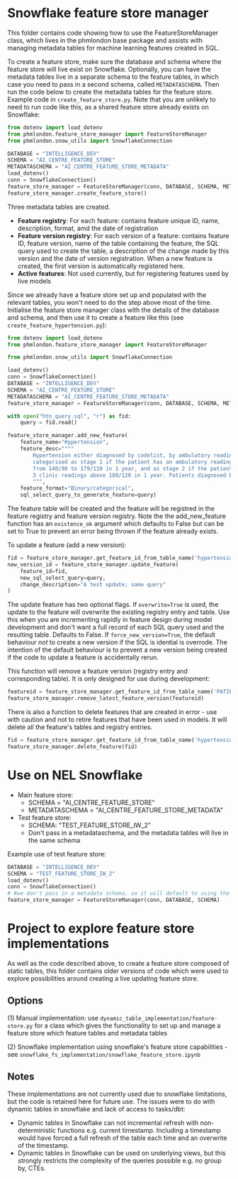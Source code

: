 # Snowflake feature store manager

This folder contains code showing how to use the FeatureStoreManager class, which lives in the phmlondon base package 
and assists with managing metadata tables for machine learning features created in SQL.

To create a feature store, make sure the database and schema where the feature store will live exist on Snowflake. 
Optionally, you can have the metadata tables live in a separate schema to the feature tables, in which case you need to 
pass in a second schema, called `METADATASCHEMA`. Then run the code below to create the metadata tables for the feature 
store. Example code in `create_feature_store.py`. Note that you are unlikely to need to run code like this, as a 
shared feature store already exists on Snowflake:

```python
from dotenv import load_dotenv
from phmlondon.feature_store_manager import FeatureStoreManager
from phmlondon.snow_utils import SnowflakeConnection

DATABASE = "INTELLIGENCE_DEV"
SCHEMA = "AI_CENTRE_FEATURE_STORE"
METADATASCHEMA = "AI_CENTRE_FEATURE_STORE_METADATA"
load_dotenv()
conn = SnowflakeConnection()
feature_store_manager = FeatureStoreManager(conn, DATABASE, SCHEMA, METADATASCHEMA)
feature_store_manager.create_feature_store()
```
Three metadata tables are created. 
- **Feature registry**: For each feature: contains feature unique ID, name, description, format, amd the date of registration
- **Feature version registry**: For each version of a feature: contains feature ID, feature version, name of the table
containing the feature, the SQL query used to create the table, a description of the change made by this version and the
date of version registration. When a new feature is created, the first version is automatically registered here.
- **Active features**: Not used currently, but for registering features used by live models

Since we already have a feature store set up and populated with the relevant tables, you won't need to do the step above
most of the time. Initialise the feature store manager class with the details of the database and schema, and then use 
it to create a feature like this (see `create_feature_hypertension.py`):

```python
from dotenv import load_dotenv
from phmlondon.feature_store_manager import FeatureStoreManager

from phmlondon.snow_utils import SnowflakeConnection

load_dotenv()
conn = SnowflakeConnection()
DATABASE = "INTELLIGENCE_DEV"
SCHEMA = "AI_CENTRE_FEATURE_STORE"
METADATASCHEMA = "AI_CENTRE_FEATURE_STORE_METADATA"
feature_store_manager = FeatureStoreManager(conn, DATABASE, SCHEMA, METADATASCHEMA)

with open("htn_query.sql", "r") as fid:
    query = fid.read()

feature_store_manager.add_new_feature(
    feature_name="Hypertension",
    feature_desc=""""
        Hypertension either diagnosed by codelist, by ambulatory readings or by 3 clinic readings. Hypertension is 
        categorised as stage 1 if the patient has an ambulatory reading between 135/85 and 149/94 or 3 clinic readings 
        from 140/90 to 179/119 in 1 year, and as stage 2 if the patient has an ambulatory reading above 150/95 or 
        3 clinic readings above 180/120 in 1 year. Patients diagnosed by codelist do not have a stage 1/2 flag.
        """,
    feature_format="Binary/categorical",
    sql_select_query_to_generate_feature=query)
```
The feature table will be created and the feature will be registred in the feature registry and feature version registry. 
Note the the add_new_feature function has an `existence_ok` argument which defaults to False but can be set to True to 
prevent an error being thrown if the feature already exists.

To update a feature (add a new version):

```python
fid = feature_store_manager.get_feature_id_from_table_name('hypertension_v1')
new_version_id = feature_store_manager.update_feature(
    feature_id=fid,
    new_sql_select_query=query,
    change_description="A test update; same query"
)
```

The update feature has two optional flags. If `overwrite=True` is used, the update to the feature will overwrite the
existing registry entry and table. Use this when you are incrementing rapidly in feature design during model development
and don't want a full record of each SQL query used and the resulting table. Defaults to False. If 
`force_new_version=True`, the default behaviour *not* to create a new version if the SQL is idential is overrode. The 
intention of the default behaviour is to prevent a new version being created if the code to update a feature is
accidentally rerun.

This function will remove a feature version (registry entry and corresponding table). It is only designed for use during
development:

```python
featureid = feature_store_manager.get_feature_id_from_table_name('PATIENTS_WITH_DIABETES_ALL_V1')
feature_store_manager.remove_latest_feature_version(featureid)
```

There is also a function to delete features that are created in error - use with caution and not to retire features that 
have been used in models. It will delete all the feature's tables and registry entries.

```python
fid = feature_store_manager.get_feature_id_from_table_name('hypertension_v1')
feature_store_manager.delete_feature(fid)
```

# Use on NEL Snowflake

- Main feature store:
    - SCHEMA = "AI_CENTRE_FEATURE_STORE"
    - METADATASCHEMA = "AI_CENTRE_FEATURE_STORE_METADATA"
- Test feature store:
    - SCHEMA: "TEST_FEATURE_STORE_IW_2"
    - Don't pass in a metadataschema, and the metadata tables will live in the same schema

Example use of test feature store:
```python
DATABASE = "INTELLIGENCE_DEV"
SCHEMA = "TEST_FEATURE_STORE_IW_2"
load_dotenv()
conn = SnowflakeConnection()
# #we don't pass in a metadata schema, so it will default to using the same schema as for the feature tables
feature_store_manager = FeatureStoreManager(conn, DATABASE, SCHEMA)
```

# Project to explore feature store implementations

As well as the code described above, to create a feature store composed of static tables, this folder contains older
versions of code which were used to explore possibilities around creating a live updating feature store.

## Options 
(1) Manual implementation: use `dynamic_table_implementation/feature-store.py` for a class which gives the functionality
to set up and manage a feature store which feature tables and metadata tables

(2) Snowflake implementation using snowflake's feature store capabilities - see `snowflake_fs_implementation/snowflake_feature_store.ipynb`

## Notes
These implementations are not currently used due to snowflake limitations, but the code is retained here for future use.
The issues were to do with dynamic tables in snowflake and lack of access to tasks/dbt:
- Dynamic tables in Snowflake can not incremental refresh with non-deterministic functions e.g. current timestamp. Including
a timestamp would have forced a full refresh of the table each time and an overwrite of the timestamp.
- Dynamic tables in Snowflake can be used on underlying views, but this strongly restricts the complexity of the queries 
possible e.g. no group by, CTEs.